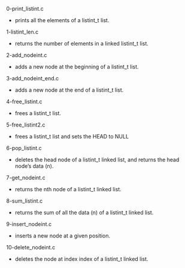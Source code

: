 0-print_listint.c
* prints all the elements of a listint_t list.

1-listint_len.c
*  returns the number of elements in a linked listint_t list.

2-add_nodeint.c
*  adds a new node at the beginning of a listint_t list.

3-add_nodeint_end.c
* adds a new node at the end of a listint_t list.

4-free_listint.c
* frees a listint_t list.

5-free_listint2.c
* frees a listint_t list and sets the HEAD to NULL

6-pop_listint.c
* deletes the head node of a listint_t linked list, and returns the head node’s data (n).

7-get_nodeint.c
* returns the nth node of a listint_t linked list.

8-sum_listint.c
* returns the sum of all the data (n) of a listint_t linked list.

9-insert_nodeint.c
* inserts a new node at a given position.

10-delete_nodeint.c
* deletes the node at index index of a listint_t linked list.


